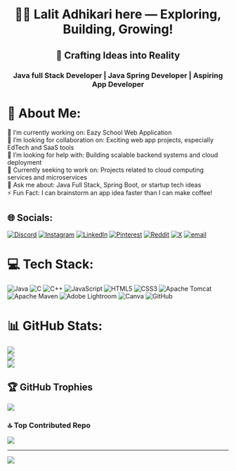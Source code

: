 <h1 align="center">🙋‍♂️ Lalit Adhikari here — Exploring, Building, Growing!</h1>
<h2 align="center">🎨 Crafting Ideas into Reality</h2>
<h3 align="center">Java full Stack Developer | Java Spring Developer | Aspiring App Developer</h3>

# 🚀 About Me:
🔭 I’m currently working on: Eazy School Web Application<br>👯 I’m looking for collaboration on: Exciting web app projects, especially EdTech and SaaS tools<br>🤝 I’m looking for help with: Building scalable backend systems and cloud deployment<br>🌱 Currently seeking to work on: Projects related to cloud computing services and microservices<br>💬 Ask me about: Java Full Stack, Spring Boot, or startup tech ideas<br>⚡ Fun Fact: I can brainstorm an app idea faster than I can make coffee!


## 🌐 Socials:
[![Discord](https://img.shields.io/badge/Discord-%237289DA.svg?logo=discord&logoColor=white)](https://discord.gg/tsRsKQb6) [![Instagram](https://img.shields.io/badge/Instagram-%23E4405F.svg?logo=Instagram&logoColor=white)](https://www.instagram.com/lalitadhikari30/) [![LinkedIn](https://img.shields.io/badge/LinkedIn-%230077B5.svg?logo=linkedin&logoColor=white)](https://www.linkedin.com/in/lalit-adhikari-1a85a51a7/) [![Pinterest](https://img.shields.io/badge/Pinterest-%23E60023.svg?logo=Pinterest&logoColor=white)](https://in.pinterest.com/lalitadhikari30/) [![Reddit](https://img.shields.io/badge/Reddit-%23FF4500.svg?logo=Reddit&logoColor=white)](https://www.reddit.com/user/Patient-Usual7256/) [![X](https://img.shields.io/badge/X-black.svg?logo=X&logoColor=white)](https://x.com/lalitadhikari_) [![email](https://img.shields.io/badge/Email-D14836?logo=gmail&logoColor=white)](mailto:adhikarilalit9968@gmail.com)
# 💻 Tech Stack:
![Java](https://img.shields.io/badge/java-%23ED8B00.svg?style=flat&logo=openjdk&logoColor=white) ![C](https://img.shields.io/badge/c-%2300599C.svg?style=flat&logo=c&logoColor=white) ![C++](https://img.shields.io/badge/c++-%2300599C.svg?style=flat&logo=c%2B%2B&logoColor=white) ![JavaScript](https://img.shields.io/badge/javascript-%23323330.svg?style=flat&logo=javascript&logoColor=%23F7DF1E) ![HTML5](https://img.shields.io/badge/html5-%23E34F26.svg?style=flat&logo=html5&logoColor=white) ![CSS3](https://img.shields.io/badge/css3-%231572B6.svg?style=flat&logo=css3&logoColor=white) ![Apache Tomcat](https://img.shields.io/badge/apache%20tomcat-%23F8DC75.svg?style=flat&logo=apache-tomcat&logoColor=black) ![Apache Maven](https://img.shields.io/badge/Apache%20Maven-C71A36?style=flat&logo=Apache%20Maven&logoColor=white) ![Adobe Lightroom](https://img.shields.io/badge/Adobe%20Lightroom-31A8FF.svg?style=flat&logo=Adobe%20Lightroom&logoColor=white) ![Canva](https://img.shields.io/badge/Canva-%2300C4CC.svg?style=flat&logo=Canva&logoColor=white) ![GitHub](https://img.shields.io/badge/github-%23121011.svg?style=flat&logo=github&logoColor=white)
# 📊 GitHub Stats:
![](https://github-readme-stats.vercel.app/api?username=Lalitadhikari30&theme=dark&hide_border=false&include_all_commits=false&count_private=false)<br/>
![](https://nirzak-streak-stats.vercel.app/?user=Lalitadhikari30&theme=dark&hide_border=false)<br/>
![](https://github-readme-stats.vercel.app/api/top-langs/?username=Lalitadhikari30&theme=dark&hide_border=false&include_all_commits=false&count_private=false&layout=compact)

## 🏆 GitHub Trophies
![](https://github-profile-trophy.vercel.app/?username=Lalitadhikari30&theme=radical&no-frame=false&no-bg=true&margin-w=4)

### 🔝 Top Contributed Repo
![](https://github-contributor-stats.vercel.app/api?username=Lalitadhikari30&limit=5&theme=dark&combine_all_yearly_contributions=true)

---
[![](https://visitcount.itsvg.in/api?id=Lalitadhikari30&icon=0&color=0)](https://visitcount.itsvg.in)

<!-- Proudly created with GPRM ( https://gprm.itsvg.in ) -->
